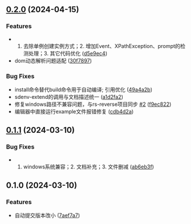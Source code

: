 

## [0.2.0](https://github.com/pysunday/sdenv/compare/0.1.1...0.2.0) (2024-04-15)


### Features

* 1. 去除单例创建实例方式；2. 增加Event、XPathException、prompt的检测处理；3. 其它代码优化 ([d5e9ec4](https://github.com/pysunday/sdenv/commit/d5e9ec46d4dadc5f5491e08435382c6ea599d9cc))
* dom动态解析问题适配 ([30f7897](https://github.com/pysunday/sdenv/commit/30f78974e92b90fc6d52a857d27ee599724e7dc0))


### Bug Fixes

* install命令替代build命令用于自动编译; 引用优化 ([49a4a2b](https://github.com/pysunday/sdenv/commit/49a4a2bb45cd7299fbb3e15fc4e3c61bc2b30338))
* sdenv-extend的调用与文档描述统一 ([a1d2fa2](https://github.com/pysunday/sdenv/commit/a1d2fa275b98d4c99906b26f3dfa7a4be976d526))
* 修复windows路径不兼容问题，与rs-reverse项目同步 [#2](https://github.com/pysunday/sdenv/issues/2) ([f9ec822](https://github.com/pysunday/sdenv/commit/f9ec8221cbeef2ff2591022988fdce2bc414a225))
* 编辑器中直接运行example文件报错修复 ([cdb4d2a](https://github.com/pysunday/sdenv/commit/cdb4d2a0efb3ede377d894adcb34a2bddb38ca3b))

## [0.1.1](https://github.com/pysunday/sdenv/compare/0.1.0...0.1.1) (2024-03-10)


### Bug Fixes

* 1. windows系统兼容；2. 文档补充；3. 文件删减 ([ab6eb3f](https://github.com/pysunday/sdenv/commit/ab6eb3fd10a3b747e31e5cc4a2e24bd91493bab4))

## 0.1.0 (2024-03-10)


### Features

* 自动提交版本改小 ([7aef7a7](https://github.com/pysunday/sdenv/commit/7aef7a72fd0f6e285374adfa8a97cb7b3f23e054))
